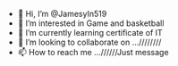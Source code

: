 - 👋 Hi, I’m @JamesyIn519
- 👀 I’m interested in Game and basketball
- 🌱 I’m currently learning certificate of IT
- 💞️ I’m looking to collaborate on ...////////
- 📫 How to reach me ...//////Just message 

<!---
JamesyIn519/JamesyIn519 is a ✨ special ✨ repository because its `README.md` (this file) appears on your GitHub profile.
You can click the Preview link to take a look at your changes.
--->
